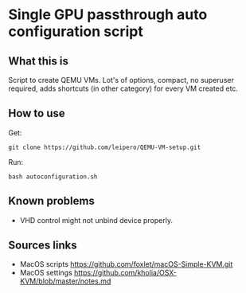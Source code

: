 # Single GPU passthrough auto configuration script

## What this is
Script to create QEMU VMs. Lot's of options, compact, no superuser required, adds shortcuts (in other category) for every VM created etc.

## How to use

 Get:
```
git clone https://github.com/leipero/QEMU-VM-setup.git
```
 Run:
```
bash autoconfiguration.sh
```

## Known problems
- VHD control might not unbind device properly.

## Sources links
- MacOS scripts
https://github.com/foxlet/macOS-Simple-KVM.git
- MacOS settings
https://github.com/kholia/OSX-KVM/blob/master/notes.md
